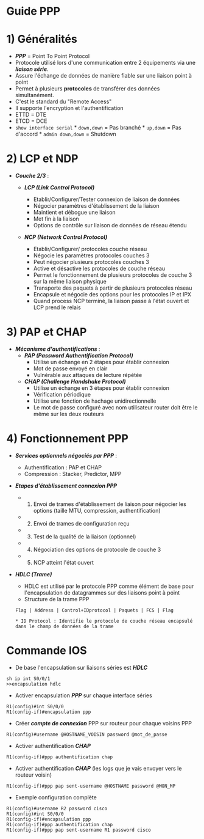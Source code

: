 # Guide PPP

# 1) Généralités
* ***PPP*** = Point To Point Protocol
* Protocole utilisé lors d'une communication entre 2 équipements via une ***liaison série***. 
* Assure l'échange de données de manière fiable sur une liaison point à point
* Permet à plusieurs **protocoles** de transférer des données simultanément.
* C'est le standard du "Remote Access"
* Il supporte l'encryption et l'authentification
* ETTD = DTE
* ETCD = DCE	
* `show interface serial`
		* `down,down` = Pas branché
		* `up,down` = Pas d'accord
		* `admin down,down` = Shutdown
# 2) LCP et NDP
* ***Couche 2/3*** : 
	* ***LCP (Link Control Protocol)***
		* Etablir/Configurer/Tester connexion de liaison de données
		* Négocier paramètres d'établissement de la liaison
		* Maintient et débogue une liaison
		* Met fin à la liaison
		* Options de contrôle sur liaison de données de réseau étendu

	* ***NCP (Network Control Protocol)***
		* Etablir/Configurer/ protocoles couche réseau
		* Négocie les paramètres protocoles couches 3
		* Peut négocier plusieurs protocoles couches 3
		* Active et désactive les protocoles de couche réseau
		* Permet le fonctionnement de plusieurs protocoles de couche 3 sur la même liaison physique
		* Transporte des paquets à partir de plusieurs protocoles réseau
		* Encapsule et négocie des options pour les protocoles IP et IPX
		* Quand process NCP terminé, la liaison passe à l'état ouvert et LCP prend le relais

# 3) PAP et CHAP

* ***Mécanisme d'authentifications*** : 
	* ***PAP (Password Authentification Protocol)*** 
		* Utilise un échange en 2 étapes pour établir connexion
		* Mot de passe envoyé en clair
		* Vulnérable aux attaques de lecture répétée
	* ***CHAP (Challenge Handshake Protocol)***
		* Utilise un échange en 3 étapes pour établir connexion
		* Vérification périodique
		* Utilise une fonction de hachage unidirectionnelle
		* Le mot de passe configuré avec nom utilisateur router doit être le même sur les deux routeurs

# 4) Fonctionnement PPP

* ***Services optionnels négociés par PPP*** :
	* Authentification : PAP et CHAP
	* Compression : Stacker, Predictor, MPP

* ***Etapes d'établissement connexion PPP***
	* 1) Envoi de trames d'établissement de liaison pour négocier les options (taille MTU, compression, authentification)
	* 2) Envoi de trames de configuration reçu
	* 3) Test de la qualité de la liaison (optionnel)
	* 4) Négociation des options de protocole de couche 3
	* 5) NCP atteint l'état ouvert

* ***HDLC (Trame)***
	* HDLC est utilisé par le protocole PPP comme élément de base pour l'encapsulation de datagrammes sur des liaisons point à point
	* Structure de la trame PPP
	```
	Flag | Address | Control+IDprotocol | Paquets | FCS | Flag
	
	* ID Protocol : Identifie le protocole de couche réseau encapsulé dans le champ de données de la trame
	```

# Commande IOS
* De base l'encapsulation sur liaisons séries est ***HDLC***
```
sh ip int S0/0/1
>>encapsulation hdlc
```
* Activer encapsulation ***PPP*** sur chaque interface séries
```
R1(config)#int S0/0/0
R1(config-if)#encapsulation ppp
```
* Créer ***compte de connexion*** PPP sur routeur pour chaque voisins PPP
```
R1(config)#username @HOSTNAME_VOISIN password @mot_de_passe
```
* Activer authentification ***CHAP***
```
R1(config-if)#ppp authentification chap
```
* Activer authentification ***CHAP*** (les logs que je vais envoyer vers le routeur voisin)
```
R1(config-if)#ppp pap sent-username @HOSTNAME password @MON_MP
```
* Exemple configuration complète
```
R1(config)#username R2 password cisco
R1(config)#int S0/0/0
R1(config-if)#encapsulation ppp
R1(config-if)#ppp authentification chap
R1(config-if)#ppp pap sent-username R1 password cisco
```
